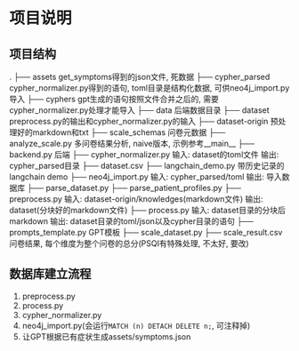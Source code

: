 # 项目说明

## 项目结构

.
├── assets get_symptoms得到的json文件, 死数据
├── cypher_parsed cypher_normalizer.py得到的语句, toml目录是结构化数据, 可供neo4j_import.py导入
├── cyphers gpt生成的语句按照文件合并之后的, 需要cypher_normalizer.py处理才能导入
├── data 后端数据目录
├── dataset preprocess.py的输出和cypher_normalizer.py的输入
├── dataset-origin 预处理好的markdown和txt
├── scale_schemas 问卷元数据
├── analyze_scale.py 多问卷结果分析, naive版本, 示例参考__main__
├── backend.py 后端
├── cypher_normalizer.py    输入: dataset的toml文件
                            输出: cypher_parsed目录
├── dataset.csv 
├── langchain_demo.py   带历史记录的langchain demo
├── neo4j_import.py 输入: cypher_parsed/toml
                    输出: 导入数据库
├── parse_dataset.py
├── parse_patient_profiles.py
├── preprocess.py   输入: dataset-origin/knowledges(markdown文件) 
                    输出: dataset(分块好的markdown文件)
├── process.py  输入: dataset目录的分块后markdown
                输出: dataset目录的toml/json以及cypher目录的语句
├── prompts_template.py GPT模板
├── scale_dataset.py
├── scale_result.csv 问卷结果, 每个维度为整个问卷的总分(PSQI有特殊处理, 不太好, 要改)

## 数据库建立流程

1. preprocess.py
2. process.py
3. cypher_normalizer.py
4. neo4j_import.py(会运行`MATCH (n) DETACH DELETE n;`, 可注释掉)
5. 让GPT根据已有症状生成assets/symptoms.json

